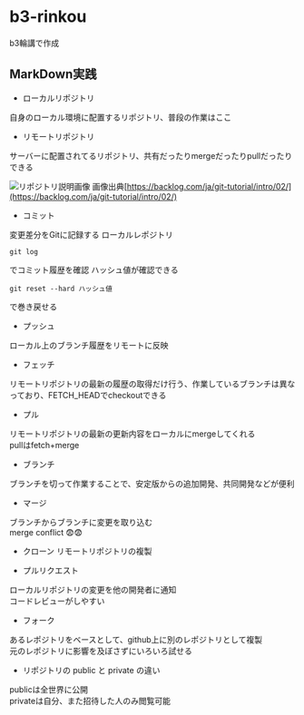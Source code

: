 # b3-rinkou
b3輪講で作成


## MarkDown実践

* ローカルリポジトリ

自身のローカル環境に配置するリポジトリ、普段の作業はここ

* リモートリポジトリ

サーバーに配置されてるリポジトリ、共有だったりmergeだったりpullだったりできる

![リポジトリ説明画像](https://backlog.com/ja/git-tutorial/assets/img/intro/intro2_2.png "リポジトリ")
画像出典[https://backlog.com/ja/git-tutorial/intro/02/](https://backlog.com/ja/git-tutorial/intro/02/)

* コミット

変更差分をGitに記録する ローカルレポジトリ  
```
git log
```
でコミット履歴を確認 ハッシュ値が確認できる

``` 
git reset --hard ハッシュ値
```
で巻き戻せる

* プッシュ

ローカル上のブランチ履歴をリモートに反映

* フェッチ

リモートリポジトリの最新の履歴の取得だけ行う、作業しているブランチは異なっており、FETCH_HEADでcheckoutできる

* プル

リモートリポジトリの最新の更新内容をローカルにmergeしてくれる  
pullはfetch+merge

* ブランチ

ブランチを切って作業することで、安定版からの追加開発、共同開発などが便利

* マージ

ブランチからブランチに変更を取り込む  
merge conflict :fearful::fearful:

* クローン
リモートリポジトリの複製

* プルリクエスト

ローカルリポジトリの変更を他の開発者に通知  
コードレビューがしやすい

* フォーク

あるレポジトリをベースとして、github上に別のレポジトリとして複製  
元のレポジトリに影響を及ぼさずにいろいろ試せる

* リポジトリの public と private の違い
 
publicは全世界に公開  
privateは自分、また招待した人のみ閲覧可能